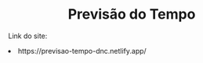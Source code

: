 <h1 align="center">Previsão do Tempo</h1>

<p>Link do site:</p>
<li>https://previsao-tempo-dnc.netlify.app/</li>
